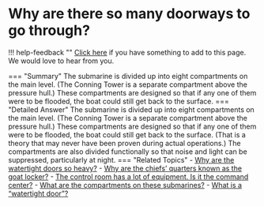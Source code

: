# Why are there so many doorways to go through?

!!! help-feedback ""
    [Click here](https://replace.md) if you have something to add to this page. We would love to hear from you.

=== "Summary"
    The submarine is divided up into eight compartments on the main level. (The Conning Tower is a separate compartment above the pressure hull.)  These compartments are designed so that if any one of them were to be flooded, the boat could still get back to the surface.
=== "Detailed Answer"
    The submarine is divided up into eight compartments on the main level.  (The Conning Tower is a separate compartment above the pressure hull.)  These compartments are designed so that if any one of them were to be flooded, the boat could still get back to the surface.  (That is a theory that may never have been proven during actual operations.)  The compartments are also divided functionally so that noise and light can be suppressed, particularly at night.
=== "Related Topics"
    - [Why are the watertight doors so heavy?](./why-are-the-watertight-doors-so-heavy.md)
    - [Why are the chiefs’ quarters known as the goat locker?](./why-are-the-chiefs-quarters-known-as-the-goat-locker.md)
    - [The control room has a lot of equipment. Is it the command center?](./the-control-room-has-a-lot-of-equipment-is-it-the-command-center.md)
    - [What are the compartments on these submarines?](./what-are-the-compartments-on-these-submarines.md)
    - [What is a “watertight door”?](./what-is-a-watertight-door.md)